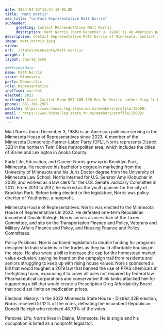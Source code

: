 ```yaml
---
date: 2024-04-03T11:54:12-05:00
title: "Matt Norris"
seo_title: "contact Representative Matt Norris"
subheader:
     greeting: Contact Representative Matt Norris
     description: Matt Norris (born December 3, 1988) is an American politician serving in the Minnesota House of Representatives since 2023. A member of the Minnesota Democratic-Farmer-Labor Party (DFL), Norris represents District 32B in the northern Twin Cities metropolitan area, which includes the cities of Blaine and Lexington in Anoka County.
description: Contact Representative Matt Norris of Minnesota. Contact information for Matt Norris includes email address, phone number, and mailing address.
image: matt-norris.jpeg
video:
url:  /states/minnesota/matt-norris/
weight: 1
layout: course_home

####candidate
name: Matt Norris
state: Minnesota
party: Democratic
role: Representative
inoffice: current
elected: 2023
mailing1: State Capitol Room 507 SOB 100 Rev Dr Martin Luther King Jr Blvd St. Paul, MN 55155-1298
phone1: 651-296-2907
website: https://www.house.leg.state.mn.us/members/profile/15609/
email : https://www.house.leg.state.mn.us/members/profile/15609/
twitter:
---
```


Matt Norris (born December 3, 1988) is an American politician serving in the Minnesota House of Representatives since 2023. A member of the Minnesota Democratic-Farmer-Labor Party (DFL), Norris represents District 32B in the northern Twin Cities metropolitan area, which includes the cities of Blaine and Lexington in Anoka County.

Early Life, Education, and Career:
Norris grew up in Brooklyn Park, Minnesota. He received his bachelor's degree in marketing from the University of Minnesota and his Juris Doctor degree from the University of Minnesota Law School. Norris interned for U.S. Senator Amy Klobuchar in 2009, and worked as a law clerk for the U.S. Senate Judiciary Committee in 2012. From 2010 to 2017, he worked as the youth planner for the city of Brooklyn Park. Before being elected to the legislature, Norris was policy director of Youthprise, a nonprofit.

Minnesota House of Representatives:
Norris was elected to the Minnesota House of Representatives in 2022. He defeated one-term Republican incumbent Donald Raleigh. Norris serves as vice chair of the Taxes Committee, and sits on the Transportation Finance and Policy, Veterans and Military Affairs Finance and Policy, and Housing Finance and Policy Committees.

Policy Positions:
Norris authored legislation to double funding for programs designed to train students in the trades as they build affordable housing in the state. He also wrote a bill to increase the cap for the homestead market value exclusion, saying he heard on the campaign trail from residents and seniors struggling to keep up with rising house values. Norris sponsored a bill that would toughen a 2019 law that banned the use of PFAS chemicals in firefighting foam, expanding it to cover all uses not required by federal law. Pharmaceutical corporations and conservative think tanks attacked him for supporting a bill that would create a Prescription Drug Affordability Board that could set limits on medication prices.

Electoral History:
In the 2022 Minnesota State House - District 32B election, Norris received 51.12% of the votes, defeating the incumbent Republican Donald Raleigh who received 48.79% of the votes.

Personal Life:
Norris lives in Blaine, Minnesota. He is single and his occupation is listed as a nonprofit legislator.
